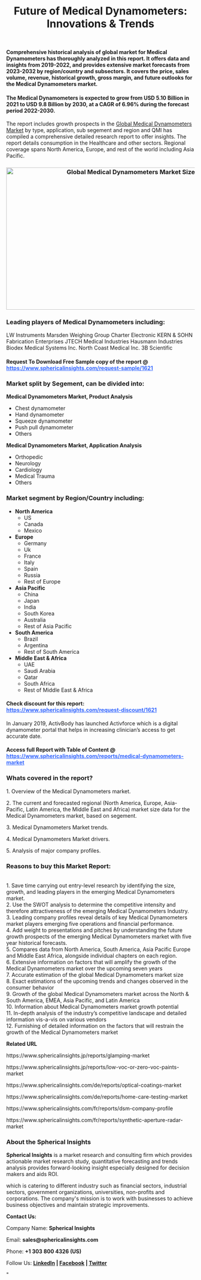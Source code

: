 <h1 style="text-align: center;">Future of Medical Dynamometers: Innovations &amp; Trends</h1>
<p>&nbsp;</p>
<p><strong>Comprehensive historical analysis of global market for Medical Dynamometers has thoroughly analyzed in this report. It offers data and insights from 2019-2022, and provides extensive market forecasts from 2023-2032 by region/country and subsectors. It covers the price, sales volume, revenue, historical growth, gross margin, and future outlooks for the Medical Dynamometers market.</strong></p>
<h4><strong>The Medical Dynamometers is expected to grow from USD 5.10 Billion in 2021 to USD 9.8 Billion by 2030, at a CAGR of 6.96% during the forecast period 2022-2030.</strong></h4>
<p>The report includes growth prospects in the <a href="https://www.sphericalinsights.com/reports/medical-dynamometers-market" target="_blank">Global Medical Dynamometers Market</a> by type, application, sub segement and region and QMI has compiled a comprehensive detailed research report to offer insights. The report details consumption in the Healthcare and other sectors. Regional coverage spans North America, Europe, and rest of the world including Asia Pacific.</p>
<h3 style="text-align: center;"><strong><img src="https://www.sphericalinsights.com/images/rd/medical.png" alt="Global Medical Dynamometers Market Size" width="650" height="379" /></strong></h3>
<h3><strong>Leading players of Medical Dynamometers including:</strong></h3>
<p>LW Instruments Marsden Weighing Group Charter Electronic KERN &amp; SOHN Fabrication Enterprises JTECH Medical Industries Hausmann Industries Biodex Medical Systems Inc. North Coast Medical Inc. 3B Scientific</p>
<h4>Request To Download Free Sample copy of the report @ <span style="color: #3366ff;"><a style="color: #3366ff;" href="https://www.sphericalinsights.com/request-sample/1621" target="_blank">https://www.sphericalinsights.com/request-sample/1621</a></span></h4>
<h3><strong>Market split by Segement, can be divided into:</strong></h3>
<p><strong>Medical Dynamometers Market, Product Analysis</strong></p>
<ul>
<li>Chest dynamometer</li>
<li>Hand dynamometer</li>
<li>Squeeze dynamometer</li>
<li>Push pull dynamometer</li>
<li>Others</li>
</ul>
<p><strong>Medical Dynamometers Market, Application Analysis</strong></p>
<ul>
<li>Orthopedic</li>
<li>Neurology</li>
<li>Cardiology</li>
<li>Medical Trauma</li>
<li>Others</li>
</ul>
<h3><strong>Market segment by Region/Country including:</strong></h3>
<ul>
<li><strong>North America</strong>
<ul>
<li>US</li>
<li>Canada</li>
<li>Mexico</li>
</ul>
</li>
<li><strong>Europe</strong>
<ul>
<li>Germany</li>
<li>Uk</li>
<li>France</li>
<li>Italy</li>
<li>Spain</li>
<li>Russia</li>
<li>Rest of Europe</li>
</ul>
</li>
<li><strong>Asia Pacific</strong>
<ul>
<li>China</li>
<li>Japan</li>
<li>India</li>
<li>South Korea</li>
<li>Australia</li>
<li>Rest of Asia Pacific</li>
</ul>
</li>
<li><strong>South America</strong>
<ul>
<li>Brazil</li>
<li>Argentina</li>
<li>Rest of South America</li>
</ul>
</li>
<li><strong>Middle East &amp; Africa</strong>
<ul>
<li>UAE</li>
<li>Saudi Arabia</li>
<li>Qatar</li>
<li>South Africa</li>
<li>Rest of Middle East &amp; Africa</li>
</ul>
</li>
</ul>
<h4>Check discount for this report: <span style="color: #3366ff;"><a style="color: #3366ff;" href="https://www.sphericalinsights.com/request-discount/1621" target="_blank">https://www.sphericalinsights.com/request-discount/1621</a></span></h4>
<p>In January 2019, ActivBody has launched Activforce which is a digital dynamometer portal that helps in increasing clinician&rsquo;s access to get accurate date.</p>
<h4>Access full Report with Table of Content @ <span style="color: #3366ff;"><a style="color: #3366ff;" href="https://www.sphericalinsights.com/reports/medical-dynamometers-market" target="_blank">https://www.sphericalinsights.com/reports/medical-dynamometers-market</a></span></h4>
<h3><strong>Whats covered in the report?</strong></h3>
<p>1. Overview of the Medical Dynamometers market.</p>
<p>2. The current and forecasted regional (North America, Europe, Asia-Pacific, Latin America, the Middle East and Africa) market size data for the Medical Dynamometers market, based on segement.</p>
<p>3. Medical Dynamometers Market trends.</p>
<p>4. Medical Dynamometers Market drivers.</p>
<p>5. Analysis of major company profiles.</p>
<h3><strong>Reasons to buy this Market Report:</strong></h3>
<p><br /> 1. Save time carrying out entry-level research by identifying the size, growth, and leading players in the emerging Medical Dynamometers market.<br /> 2. Use the SWOT analysis to determine the competitive intensity and therefore attractiveness of the emerging Medical Dynamometers Industry.<br /> 3. Leading company profiles reveal details of key Medical Dynamometers market players emerging five operations and financial performance.<br /> 4. Add weight to presentations and pitches by understanding the future growth prospects of the emerging Medical Dynamometers market with five year historical forecasts.<br /> 5. Compares data from North America, South America, Asia Pacific Europe and Middle East Africa, alongside individual chapters on each region.<br /> 6. Extensive information on factors that will amplify the growth of the Medical Dynamometers market over the upcoming seven years<br /> 7. Accurate estimation of the global Medical Dynamometers market size <br /> 8. Exact estimations of the upcoming trends and changes observed in the consumer behavior <br /> 9. Growth of the global Medical Dynamometers market across the North &amp; South America, EMEA, Asia Pacific, and Latin America<br /> 10. Information about Medical Dynamometers market growth potential<br /> 11. In-depth analysis of the industry&rsquo;s competitive landscape and detailed information vis-a-vis on various vendors<br /> 12. Furnishing of detailed information on the factors that will restrain the growth of the Medical Dynamometers market</p>
<p><strong>Related URL</strong></p>
<p>https://www.sphericalinsights.jp/reports/glamping-market</p>
<p>https://www.sphericalinsights.jp/reports/low-voc-or-zero-voc-paints-market</p>
<p>https://www.sphericalinsights.com/de/reports/optical-coatings-market</p>
<p>https://www.sphericalinsights.com/de/reports/home-care-testing-market</p>
<p>https://www.sphericalinsights.com/fr/reports/dsm-company-profile</p>
<p>https://www.sphericalinsights.com/fr/reports/synthetic-aperture-radar-market</p>
<h3><strong>About the Spherical Insights</strong></h3>
<p><strong>Spherical Insights</strong> is a market research and consulting firm which provides actionable market research study, quantitative forecasting and trends analysis provides forward-looking insight especially designed for decision makers and aids ROI.</p>
<p>which is catering to different industry such as financial sectors, industrial sectors, government organizations, universities, non-profits and corporations. The company's mission is to work with businesses to achieve business objectives and maintain strategic improvements.</p>
<p><strong>Contact Us:</strong></p>
<p>Company Name: <strong>Spherical Insights</strong></p>
<p>Email: <strong>sales@sphericalinsights.com</strong></p>
<p>Phone: <strong>+1 303 800 4326 (US)</strong></p>
<p>Follow Us: <strong><a href="https://www.linkedin.com/company/spherical-insight/"><u>LinkedIn</u></a> | <a href="https://www.facebook.com/sphericalinsights22"><u>Facebook</u></a> | <a href="https://twitter.com/SInsights_US"><u>Twitter</u></a></strong></p>
<p>"</p>
